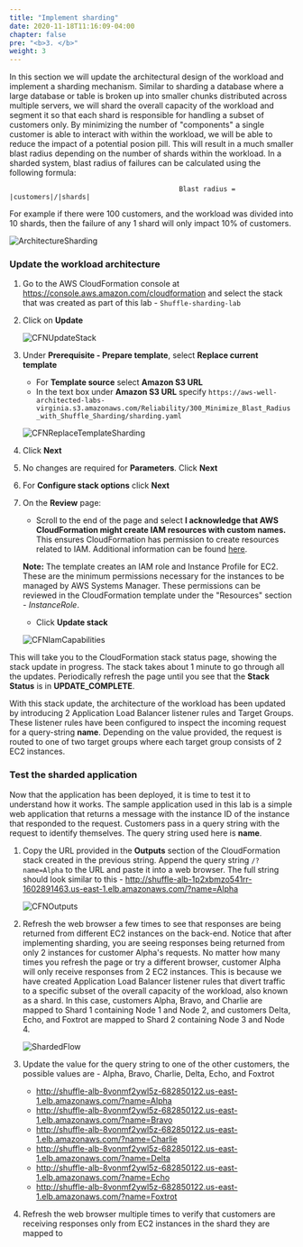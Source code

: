 ```yaml
---
title: "Implement sharding"
date: 2020-11-18T11:16:09-04:00
chapter: false
pre: "<b>3. </b>"
weight: 3
---
```


In this section we will update the architectural design of the workload and implement a sharding mechanism. Similar to sharding a database where a large database or table is broken up into smaller chunks distributed across multiple servers, we will shard the overall capacity of the workload and segment it so that each shard is responsible for handling a subset of customers only. By minimizing the number of "components" a single customer is able to interact with within the workload, we will be able to reduce the impact of a potential posion pill. This will result in a much smaller blast radius depending on the number of shards within the workload. In a sharded system, blast radius of failures can be calculated using the following formula:

                                              Blast radius = |customers|/|shards|

For example if there were 100 customers, and the workload was divided into 10 shards, then the failure of any 1 shard will only impact 10% of customers.

![ArchitectureSharding](/Reliability/300_Minimize_Blast_Radius_with_Shuffle_Sharding/Images/Architecture-sharding.png)

### Update the workload architecture

1. Go to the AWS CloudFormation console at <https://console.aws.amazon.com/cloudformation> and select the stack that was created as part of this lab - `Shuffle-sharding-lab`
1. Click on **Update**

    ![CFNUpdateStack](/Reliability/300_Minimize_Blast_Radius_with_Shuffle_Sharding/Images/CFNUpdateStack.png)

1. Under **Prerequisite - Prepare template**, select **Replace current template**

    * For **Template source** select **Amazon S3 URL**
    * In the text box under **Amazon S3 URL** specify `https://aws-well-architected-labs-virginia.s3.amazonaws.com/Reliability/300_Minimize_Blast_Radius_with_Shuffle_Sharding/sharding.yaml`

    ![CFNReplaceTemplateSharding](/Reliability/300_Minimize_Blast_Radius_with_Shuffle_Sharding/Images/CFNReplaceTemplateSharding.png)

1. Click **Next**
1. No changes are required for **Parameters**. Click **Next**
1. For **Configure stack options** click **Next**
1. On the **Review** page:
    * Scroll to the end of the page and select **I acknowledge that AWS CloudFormation might create IAM resources with custom names.** This ensures CloudFormation has permission to create resources related to IAM. Additional information can be found [here](https://docs.aws.amazon.com/AWSCloudFormation/latest/APIReference/API_CreateStack.html).

    **Note:** The template creates an IAM role and Instance Profile for EC2. These are the minimum permissions necessary for the instances to be managed by AWS Systems Manager. These permissions can be reviewed in the CloudFormation template under the "Resources" section - *InstanceRole*.

    * Click **Update stack**

    ![CFNIamCapabilities](/Reliability/300_Minimize_Blast_Radius_with_Shuffle_Sharding/Images/CFNIamCapabilities.png)

This will take you to the CloudFormation stack status page, showing the stack update in progress. The stack takes about 1 minute to go through all the updates. Periodically refresh the page until you see that the **Stack Status** is in **UPDATE_COMPLETE**.

With this stack update, the architecture of the workload has been updated by introducing 2 Application Load Balancer listener rules and Target Groups. These listener rules have been configured to inspect the incoming request for a query-string **name**. Depending on the value provided, the request is routed to one of two target groups where each target group consists of 2 EC2 instances.

### Test the sharded application

Now that the application has been deployed, it is time to test it to understand how it works. The sample application used in this lab is a simple web application that returns a message with the instance ID of the instance that responded to the request. Customers pass in a query string with the request to identify themselves. The query string used here is **name**.

1. Copy the URL provided in the **Outputs** section of the CloudFormation stack created in the previous string. Append the query string `/?name=Alpha` to the URL and paste it into a web browser. The full string should look similar to this - http://shuffle-alb-1p2xbmzo541rr-1602891463.us-east-1.elb.amazonaws.com/?name=Alpha

    ![CFNOutputs](/Reliability/300_Minimize_Blast_Radius_with_Shuffle_Sharding/Images/CFNOutputs.png)

1. Refresh the web browser a few times to see that responses are being returned from different EC2 instances on the back-end. Notice that after implementing sharding, you are seeing responses being returned from only 2 instances for customer Alpha's requests. No matter how many times you refresh the page or try a different browser, customer Alpha will only receive responses from 2 EC2 instances. This is because we have created Application Load Balancer listener rules that divert traffic to a specific subset of the overall capacity of the workload, also known as a shard. In this case, customers Alpha, Bravo, and Charlie are mapped to Shard 1 containing Node 1 and Node 2, and customers Delta, Echo, and Foxtrot are mapped to Shard 2 containing Node 3 and Node 4.

    ![ShardedFlow](/Reliability/300_Minimize_Blast_Radius_with_Shuffle_Sharding/Images/ShardedFlow.png)

1. Update the value for the query string to one of the other customers, the possible values are - Alpha, Bravo, Charlie, Delta, Echo, and Foxtrot

    * http://shuffle-alb-8vonmf2ywl5z-682850122.us-east-1.elb.amazonaws.com/?name=Alpha
    * http://shuffle-alb-8vonmf2ywl5z-682850122.us-east-1.elb.amazonaws.com/?name=Bravo
    * http://shuffle-alb-8vonmf2ywl5z-682850122.us-east-1.elb.amazonaws.com/?name=Charlie
    * http://shuffle-alb-8vonmf2ywl5z-682850122.us-east-1.elb.amazonaws.com/?name=Delta
    * http://shuffle-alb-8vonmf2ywl5z-682850122.us-east-1.elb.amazonaws.com/?name=Echo
    * http://shuffle-alb-8vonmf2ywl5z-682850122.us-east-1.elb.amazonaws.com/?name=Foxtrot

1. Refresh the web browser multiple times to verify that customers are receiving responses only from EC2 instances in the shard they are mapped to
